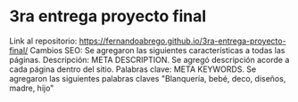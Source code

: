# 3ra entrega proyecto final
Link al repositorio: https://fernandoabrego.github.io/3ra-entrega-proyecto-final/
Cambios SEO: Se agregaron las siguientes características a todas las páginas.
Descripción: META DESCRIPTION. Se agregó descripción acorde a cada página dentro del sitio.
Palabras clave: META KEYWORDS. Se agregaron las siguientes palabras claves "Blanquería, bebé, deco, diseños, madre, hijo"

